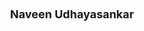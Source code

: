 ---
layout: page
title: <font size =4 > Naveen Udhayasankar </font>
description: Winter 2021 - 
img: assets/img/members/naveen.jpeg
importance: 1
category: Master Students Alumni
---